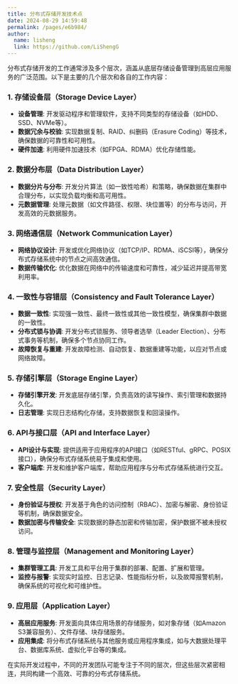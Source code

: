 ```yaml
---
title: 分布式存储开发技术点
date: 2024-08-29 14:59:48
permalink: /pages/e6b984/
author: 
  name: lisheng
  link: https://github.com/LiShengG
---
```



分布式存储开发的工作通常涉及多个层次，涵盖从底层存储设备管理到高层应用服务的广泛范围。以下是主要的几个层次和各自的工作内容：

### 1. **存储设备层（Storage Device Layer）**
   - **设备管理**: 开发驱动程序和管理软件，支持不同类型的存储设备（如HDD、SSD、NVMe等）。
   - **数据冗余与校验**: 实现数据复制、RAID、纠删码（Erasure Coding）等技术，确保数据的可靠性和可用性。
   - **硬件加速**: 利用硬件加速技术（如FPGA、RDMA）优化存储性能。

### 2. **数据分布层（Data Distribution Layer）**
   - **数据分片与分布**: 开发分片算法（如一致性哈希）和策略，确保数据在集群中合理分布，以实现负载均衡和高可用性。
   - **元数据管理**: 处理元数据（如文件路径、权限、块位置等）的分布与访问，开发高效的元数据服务。

### 3. **网络通信层（Network Communication Layer）**
   - **网络协议设计**: 开发或优化网络协议（如TCP/IP、RDMA、iSCSI等），确保分布式存储系统中的节点之间高效通信。
   - **数据传输优化**: 优化数据在网络中的传输速度和可靠性，减少延迟并提高带宽利用率。

### 4. **一致性与容错层（Consistency and Fault Tolerance Layer）**
   - **数据一致性**: 实现强一致性、最终一致性或其他一致性模型，确保集群中数据的一致性。
   - **分布式锁与协调**: 开发分布式锁服务、领导者选举（Leader Election）、分布式事务等机制，确保多个节点协同工作。
   - **故障恢复与重建**: 开发故障检测、自动恢复、数据重建等功能，以应对节点或网络故障。

### 5. **存储引擎层（Storage Engine Layer）**
   - **存储引擎开发**: 开发底层存储引擎，负责高效的读写操作、索引管理和数据持久化。
   - **日志管理**: 实现日志结构化存储，支持数据恢复和回滚操作。

### 6. **API与接口层（API and Interface Layer）**
   - **API设计与实现**: 提供适用于应用程序的API接口（如RESTful、gRPC、POSIX接口），确保分布式存储系统易于集成和使用。
   - **客户端库**: 开发和维护客户端库，帮助应用程序与分布式存储系统进行交互。

### 7. **安全性层（Security Layer）**
   - **身份验证与授权**: 开发基于角色的访问控制（RBAC）、加密与解密、身份验证等机制，确保数据安全。
   - **数据加密与传输安全**: 实现数据的静态加密和传输加密，保护数据不被未授权访问。

### 8. **管理与监控层（Management and Monitoring Layer）**
   - **集群管理工具**: 开发工具和平台用于集群的部署、配置、扩展和管理。
   - **监控与报警**: 实现实时监控、日志记录、性能指标分析，以及故障报警机制，确保系统的可视化和可维护性。

### 9. **应用层（Application Layer）**
   - **高层应用服务**: 开发面向具体应用场景的存储服务，如对象存储（如Amazon S3兼容服务）、文件存储、块存储服务。
   - **应用集成**: 将分布式存储系统与其他服务或应用程序集成，如与大数据处理平台、数据库系统、虚拟化平台等的集成。

在实际开发过程中，不同的开发团队可能专注于不同的层次，但这些层次紧密相连，共同构建一个高效、可靠的分布式存储系统。